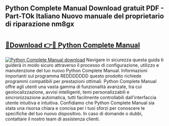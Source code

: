 ## Python Complete Manual Download gratuit PDF - Part-TOk Italiano Nuovo manuale del proprietario di riparazione nm8gx

# <h2><a href="http://dfgzo1e.blite.top/?on=Python+Complete+Manual">🔗Download 👉🔴 Python Complete Manual</a></h2>

[![Python Complete Manual download](https://i.imgur.com/lujVjoI.png)](http://dfgzo1e.blite.top/?on=Python+Complete+Manual)
Navigare in sicurezza questa guida ti guiderà in modo sicuro attraverso il processo di configurazione, utilizzo e manutenzione del tuo nuovo Python Complete Manual. Informazioni importanti sul programma REDDDDDDD questo prodotto richiede programmi compatibili per prestazioni ottimali. Python Complete Manual offre agli utenti una vasta gamma di funzionalità avanzate, tra cui geolocalizzazione, avvisi intelligenti, temi personalizzabili e sincronizzazione automatica, tutti facilmente controllabili dall'interfaccia utente intuitiva e intuitiva. Confidiamo che Python Complete Manual sia stata una risorsa chiara e concisa per i tuoi sforzi per conoscere le specifiche del tuo nuovo dispositivo. In caso di domande o dubbi, contattare il nostro team di assistenza clienti.

